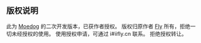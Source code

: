 ## 版权说明
此为 [Moedog](https://prprpr.love/) 的二次开发版本，已获作者授权。
版权归原作者 [Fly](https://fly.moe/) 所有，拒绝一切未经授权的使用。
使用授权申请，可通过 i#iifly.cn 联系。
拒绝授权转让。